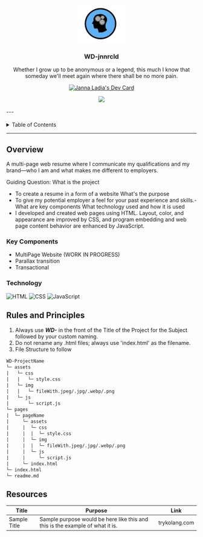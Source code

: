 <a name="readme-top">

<br/>

<br />
<div align="center">
  <a href="https://github.com/jnnrcld14/">
  <!-- TODO: If you want to add logo or banner you can add it here -->
    <img src="./assets/img/omithepoet.png" alt="omithepoet" width="130" height="100">
  </a>
<!-- TODO: Change Title to the name of the title of your Project -->
  <h3 align="center">WD-jnnrcld </h3>
</div>
<!-- TODO: Make a short description -->
<div align="center">
  Whether I grow up to be anonymous or a legend, this much I know that someday we'll meet again where there shall be no more pain.

<a href="https://app.daily.dev/jnnrcld_14"><img src="https://api.daily.dev/devcards/v2/LUPWjwla9tWkfNsegLnj5.png?r=meq&type=wide" width="652" alt="Janna Ladia's Dev Card"/></a>
<br />

<!-- TODO: Change the zyx-0314 into your github username  -->
<!-- TODO: Change the WD-Template-Project into the same name of your folder -->

![](https://visit-counter.vercel.app/counter.png?page=https%3A%2F%2Fgithub.com%2Fjnnrcld14%2FWD-Seatwork-2-TX03&s=40&c=00ff00&bg=00000000&no=1&ff=linebeam&tb=&ta=)

</div>
---

<br />
<br />

<!-- TODO: If you want to add more layers for your readme -->
<details>
  <summary>Table of Contents</summary>
  <ol>
    <li>
      <a href="#overview">Overview</a>
      <ol>
        <li>
          <a href="#key-components">Key Components</a>
        </li>
        <li>
          <a href="#technology">Technology</a>
        </li>
      </ol>
    </li>
    <li>
      <a href="#rules-and-principles">Rules and Principles</a>
    </li>
    <li>
      <a href="#resources">Resources</a>
    </li>
  </ol>
</details>

---

## Overview

<!-- TODO: To be changed -->
<!-- The following are just sample -->
A multi-page web resume where I communicate my qualifications and my brand—who I am and what makes me different to employers.

Guiding Question:
What is the project
- To create a resume in a form of a website 
What's the purpose
- To give my potential employer a feel for your past experience and skills.- What are key components
What technology used and how it is used
- I developed and created web pages using HTML. Layout, color, and appearance are improved by CSS, and program embedding and web page content behavior are enhanced by JavaScript.
### Key Components
<!-- TODO: List of Key Components -->
<!-- The following are just sample -->
- MultiPage Website (WORK IN PROGRESS)
- Parallax transition
- Transactional

### Technology
<!-- TODO: List of Technology Used -->
![HTML](https://img.shields.io/badge/HTML-E34F26?style=for-the-badge&logo=html5&logoColor=white)
![CSS](https://img.shields.io/badge/CSS-1572B6?style=for-the-badge&logo=css3&logoColor=white)
![JavaScript](https://img.shields.io/badge/JavaScript-F7DF1E?style=for-the-badge&logo=javascript&logoColor=white)

## Rules and Principles
1. Always use ***WD-*** in the front of the Title of the Project for the Subject followed by your custom naming.
2. Do not rename any .html files; always use 'index.html' as the filename.
3. File Structure to follow

```
WD-ProjectName
└─ assets
|   └─ css
|   |   └─ style.css
|   └─ img
|   |   └─ fileWith.jpeg/.jpg/.webp/.png
|   └─ js
|       └─ script.js
└─ pages
|  └─ pageName
|     └─ assets
|     |  └─ css
|     |  |  └─ style.css
|     |  └─ img
|     |  |  └─ fileWith.jpeg/.jpg/.webp/.png
|     |  └─ js
|     |     └─ script.js
|     └─ index.html
└─ index.html
└─ readme.md
```

## Resources

<!-- TODO: Add References -->
| Title | Purpose | Link |
|-|-|-|
| Sample Title | Sample purpose would be here like this and this is the example of what it is. | trykolang.com |
